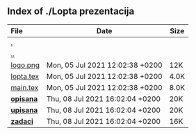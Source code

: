 ## Index of ./Lopta prezentacija

File | Date | Size
:--- | --- | ---
[.](.) | |
[..](..) | |
[logo.png](logo.png) | Mon, 05 Jul 2021 12:02:38 +0200 | 12K
[lopta.tex](lopta.tex) | Mon, 05 Jul 2021 12:02:38 +0200 | 4.0K
[main.tex](main.tex) | Mon, 05 Jul 2021 12:02:38 +0200 | 8.0K
[**opisana**](opisana) | Thu, 08 Jul 2021 16:02:04 +0200 | 20K
[**upisana**](upisana) | Thu, 08 Jul 2021 16:02:04 +0200 | 20K
[**zadaci**](zadaci) | Thu, 08 Jul 2021 16:02:04 +0200 | 16K
